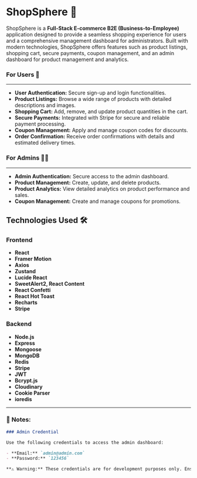 # ShopSphere 🛒

ShopSphere is a **Full-Stack E-commerce B2E (Business-to-Employee)** application designed to provide a seamless shopping experience for users and a comprehensive management dashboard for administrators. Built with modern technologies, ShopSphere offers features such as product listings, shopping cart, secure payments, coupon management, and an admin dashboard for product management and analytics.

### For Users 👤

---

- **User Authentication:** Secure sign-up and login functionalities.
- **Product Listings:** Browse a wide range of products with detailed descriptions and images.
- **Shopping Cart:** Add, remove, and update product quantities in the cart.
- **Secure Payments:** Integrated with Stripe for secure and reliable payment processing.
- **Coupon Management:** Apply and manage coupon codes for discounts.
- **Order Confirmation:** Receive order confirmations with details and estimated delivery times.

### For Admins 🧑‍💼

---

- **Admin Authentication:** Secure access to the admin dashboard.
- **Product Management:** Create, update, and delete products.
- **Product Analytics:** View detailed analytics on product performance and sales.
- **Coupon Management:** Create and manage coupons for promotions.

## Technologies Used 🛠️

### Frontend

- **React**
- **Framer Motion**
- **Axios**
- **Zustand**
- **Lucide React**
- **SweetAlert2, React Content**
- **React Confetti**
- **React Hot Toast**
- **Recharts**
- **Stripe**

### Backend

- **Node.js**
- **Express**
- **Mongoose**
- **MongoDB**
- **Redis**
- **Stripe**
- **JWT**
- **Bcrypt.js**
- **Cloudinary**
- **Cookie Parser**
- **ioredis**

---

### 📌 **Notes:**

```markdown
### Admin Credential

Use the following credentials to access the admin dashboard:

- **Email:** `admin@admin.com`
- **Password:** `123456`

**⚠️ Warning:** These credentials are for development purposes only. Ensure to change the admin password before deploying to production.
```
